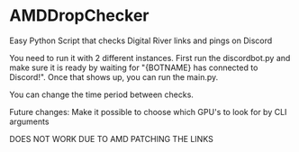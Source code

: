 # AMDDropChecker
Easy Python Script that checks Digital River links and pings on Discord

You need to run it with 2 different instances. First run the discordbot.py and make sure it is ready by waiting for "{BOTNAME} has connected to Discord!". Once that shows up,
you can run the main.py. 

You can change the time period between checks. 

Future changes:
Make it possible to choose which GPU's to look for by CLI arguments

DOES NOT WORK DUE TO AMD PATCHING THE LINKS
